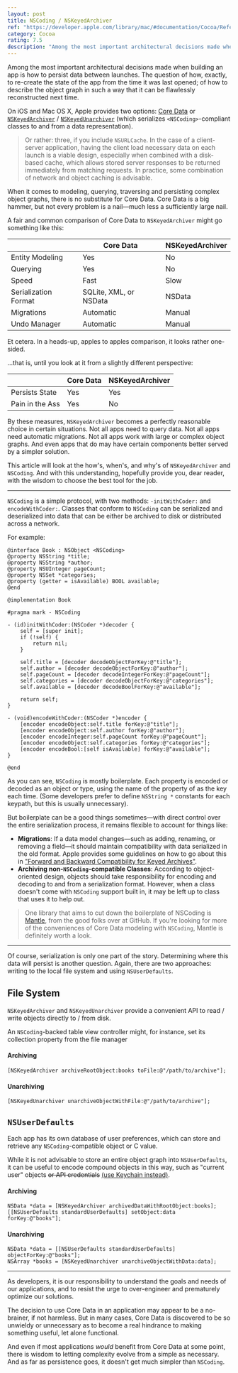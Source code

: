 ```yaml
---
layout: post
title: NSCoding / NSKeyedArchiver
ref: "https://developer.apple.com/library/mac/#documentation/Cocoa/Reference/Foundation/Protocols/NSCoding_Protocol/Reference/Reference.html"
category: Cocoa
rating: 7.5
description: "Among the most important architectural decisions made when building an app is how to persist data between launches. The question of how, exactly, to re-create the state of the app from the time it was last opened; of how to describe the object graph in such a way that it can be flawlessly reconstructed next time."
---
```


Among the most important architectural decisions made when building an app is how to persist data between launches. The question of how, exactly, to re-create the state of the app from the time it was last opened; of how to describe the object graph in such a way that it can be flawlessly reconstructed next time.

On iOS and Mac OS X, Apple provides two options: [Core Data][1] or [`NSKeyedArchiver`][2] / [`NSKeyedUnarchiver`][3] (which serializes `<NSCoding>`-compliant classes to and from a data representation).

> Or rather: three, if you include `NSURLCache`. In the case of a client-server application, having the client load necessary data on each launch is a viable design, especially when combined with a disk-based cache, which allows stored server responses to be returned immediately from matching requests. In practice, some combination of network and object caching is advisable.

When it comes to modeling, querying, traversing and persisting complex object graphs, there is no substitute for Core Data. Core Data is a big hammer, but not every problem is a nail—much less a sufficiently large nail.

A fair and common comparison of Core Data to `NSKeyedArchiver` might go something like this:

<table id="figure-1" class="core-data-versus-nskeyedarchiver">
  <thead>
    <tr>
      <th></th>
      <th>Core Data</th>
      <th>NSKeyedArchiver</th>
    </tr>
  </thead>
  <tbody>
    <tr>
      <td>Entity Modeling</td>
      <td>Yes</td>
      <td>No</td>
    </tr>
    <tr>
      <td>Querying</td>
      <td>Yes</td>
      <td>No</td>
    </tr>
    <tr>
      <td>Speed</td>
      <td>Fast</td>
      <td>Slow</td>
    </tr>
    <tr>
      <td>Serialization Format</td>
      <td>SQLite, XML, or NSData</td>
      <td>NSData</td>
    </tr>
    <tr>
      <td>Migrations</td>
      <td>Automatic</td>
      <td>Manual</td>
    </tr>
    <tr>
      <td>Undo Manager</td>
      <td>Automatic</td>
      <td>Manual</td>
    </tr>
  </tbody>
</table>

Et cetera. In a heads-up, apples to apples comparison, it looks rather one-sided.

...that is, until you look at it from a slightly different perspective:

<table id="figure-2" class="core-data-versus-nskeyedarchiver">
  <thead>
    <tr>
      <th></th>
      <th>Core Data</th>
      <th>NSKeyedArchiver</th>
    </tr>
  </thead>
  <tbody>
    <tr>
      <td>Persists State</td>
      <td>Yes</td>
      <td>Yes</td>
    </tr>
    <tr>
      <td>Pain in the Ass</td>
      <td>Yes</td>
      <td>No</td>
    </tr>
  </tbody>
</table>

By these measures, `NSKeyedArchiver` becomes a perfectly reasonable choice in certain situations. Not all apps need to query data. Not all apps need automatic migrations. Not all apps work with large or complex object graphs. And even apps that do may have certain components better served by a simpler solution.

This article will look at the how's, when's, and why's of `NSKeyedArchiver` and `NSCoding`. And with this understanding, hopefully provide you, dear reader, with the wisdom to choose the best tool for the job.

---

`NSCoding` is a simple protocol, with two methods: `-initWithCoder:` and `encodeWithCoder:`. Classes that conform to `NSCoding` can be serialized and deserialized into data that can be either be archived to disk or distributed across a network.

For example:

~~~{objective-c}
@interface Book : NSObject <NSCoding>
@property NSString *title;
@property NSString *author;
@property NSUInteger pageCount;
@property NSSet *categories;
@property (getter = isAvailable) BOOL available;
@end

@implementation Book

#pragma mark - NSCoding

- (id)initWithCoder:(NSCoder *)decoder {
    self = [super init];
    if (!self) {
        return nil;
    }

    self.title = [decoder decodeObjectForKey:@"title"];
    self.author = [decoder decodeObjectForKey:@"author"];
    self.pageCount = [decoder decodeIntegerForKey:@"pageCount"];
    self.categories = [decoder decodeObjectForKey:@"categories"];
    self.available = [decoder decodeBoolForKey:@"available"];

    return self;
}

- (void)encodeWithCoder:(NSCoder *)encoder {
    [encoder encodeObject:self.title forKey:@"title"];
    [encoder encodeObject:self.author forKey:@"author"];
    [encoder encodeInteger:self.pageCount forKey:@"pageCount"];
    [encoder encodeObject:self.categories forKey:@"categories"];
    [encoder encodeBool:[self isAvailable] forKey:@"available"];
}

@end
~~~

As you can see, `NSCoding` is mostly boilerplate. Each property is encoded or decoded as an object or type, using the name of the property of as the key each time. (Some developers prefer to define `NSString *` constants for each keypath, but this is usually unnecessary).

But boilerplate can be a good things sometimes—with direct control over the entire serialization process, it remains flexible to account for things like:

- **Migrations**: If a data model changes—such as adding, renaming, or removing a field—it should maintain compatibility with data serialized in the old format. Apple provides some guidelines on how to go about this in ["Forward and Backward Compatibility for Keyed Archives"](https://developer.apple.com/library/mac/#documentation/Cocoa/Conceptual/Archiving/Articles/compatibility.html#//apple_ref/doc/uid/20001055-BCICFFGE).
- **Archiving non-`NSCoding`-compatible Classes**: According to object-oriented design, objects should take responsibility for encoding and decoding to and from a serialization format. However, when a class doesn't come with `NSCoding` support built in, it may be left up to class that uses it to help out.

> One library that aims to cut down the boilerplate of NSCoding is [Mantle](https://github.com/github/Mantle), from the good folks over at GitHub. If you're looking for more of the conveniences of Core Data modeling with `NSCoding`, Mantle is definitely worth a look.

---

Of course, serialization is only one part of the story. Determining where this data will persist is another question. Again, there are two approaches: writing to the local file system and using `NSUserDefaults`.

## File System

`NSKeyedArchiver` and `NSKeyedUnarchiver` provide a convenient API to read / write objects directly to / from disk.

An `NSCoding`-backed table view controller might, for instance, set its collection property from the file manager

#### Archiving

~~~{objective-c}
[NSKeyedArchiver archiveRootObject:books toFile:@"/path/to/archive"];
~~~

#### Unarchiving

~~~{objective-c}
[NSKeyedUnarchiver unarchiveObjectWithFile:@"/path/to/archive"];
~~~

## `NSUserDefaults`

Each app has its own database of user preferences, which can store and retrieve any `NSCoding`-compatible object or C value.

While it is not advisable to store an entire object graph into `NSUserDefaults`, it can be useful to encode compound objects in this way, such as "current user" objects <del>or API credentials</del> <ins>(use <a href="https://developer.apple.com/library/mac/#documentation/security/Conceptual/keychainServConcepts/iPhoneTasks/iPhoneTasks.html">Keychain</a> instead)</ins>.

#### Archiving

~~~{objective-c}
NSData *data = [NSKeyedArchiver archivedDataWithRootObject:books];
[[NSUserDefaults standardUserDefaults] setObject:data forKey:@"books"];
~~~

#### Unarchiving

~~~{objective-c}
NSData *data = [[NSUserDefaults standardUserDefaults] objectForKey:@"books"];
NSArray *books = [NSKeyedUnarchiver unarchiveObjectWithData:data];
~~~

---

As developers, it is our responsibility to understand the goals and needs of our applications, and to resist the urge to over-engineer and prematurely optimize our solutions.

The decision to use Core Data in an application may appear to be a no-brainer, if not harmless. But in many cases, Core Data is discovered to be so unwieldy or unnecessary as to become a real hindrance to making something useful, let alone functional.

And even if most applications _would_ benefit from Core Data at some point, there is wisdom to letting complexity evolve from a simple as necessary. And as far as persistence goes, it doesn't get much simpler than `NSCoding`.


[1]: http://developer.apple.com/library/mac/#documentation/cocoa/Conceptual/CoreData/cdProgrammingGuide.html
[2]: http://developer.apple.com/library/ios/#Documentation/Cocoa/Reference/Foundation/Classes/NSKeyedArchiver_Class/Reference/Reference.html
[3]: http://developer.apple.com/library/ios/#documentation/Cocoa/Reference/Foundation/Classes/NSKeyedUnarchiver_Class/Reference/Reference.html
